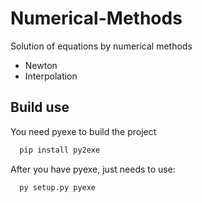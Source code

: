 # Numerical-Methods
Solution of equations by numerical methods
  * Newton
  * Interpolation
## Build use
  You need pyexe to build the project
  ```python
    pip install py2exe
```
  After you have pyexe, just needs to use:
  ```python:
    py setup.py pyexe
   ```